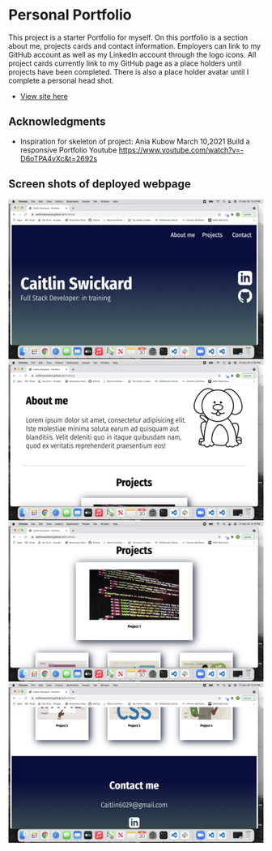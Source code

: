# Personal Portfolio

This project is a starter Portfolio for myself. On this portfolio is a section about me, projects cards and contact information. Employers can link to my GitHub account as well as my LinkedIn account through the logo icons. All project cards currently link to my GitHub page as a place holders until projects have been completed. There is also a place holder avatar until I complete a personal head shot.

- [View site here](https://caitlinswickard.github.io/Portfolio/)

## Acknowledgments

- Inspiration for skeleton of project:
  Ania Kubow
  March 10,2021
  Build a responsive Portfolio
  Youtube
  https://www.youtube.com/watch?v=-D6oTPA4vXc&t=2692s

## Screen shots of deployed webpage

![Screen shot-1](src/images/shot-1.png)
![Screen shot-2](src/images/shot-2.png)
![Screen shot-3](src/images/shot-3.png)
![Screen shot-4](src/images/shot-4.png)

